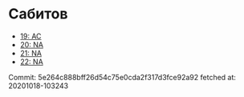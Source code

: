 # Сабитов
- [19: AC](19.md)
- [20: NA](20.md)
- [21: NA](21.md)
- [22: NA](22.md)

Commit: 5e264c888bff26d54c75e0cda2f317d3fce92a92
 fetched at: 20201018-103243
